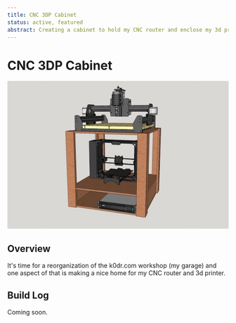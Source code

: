 ```yaml
---
title: CNC 3DP Cabinet
status: active, featured
abstract: Creating a cabinet to hold my CNC router and enclose my 3d printer.
---
```


# CNC 3DP Cabinet

![CNC 3DP Cabinet Image](./index.jpg)

## Overview

It's time for a reorganization of the k0dr.com workshop (my garage) and one aspect of that is making a nice home for my CNC router and 3d printer.

## Build Log

Coming soon.